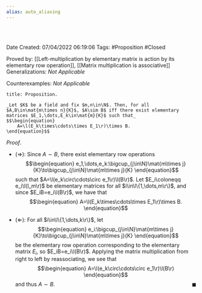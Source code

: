 ```yaml
---
alias: auto_aliasing
---
```


<br />
<br />

Date Created: 07/04/2022 06:19:06
Tags: #Proposition #Closed

Proved by: [[Left-multiplication by elementary matrix is action by its elementary row operation]], [[Matrix multiplication is associative]]
Generalizations: _Not Applicable_

Counterexamples: _Not Applicable_

``` ad-Proposition
title: Proposition.

_Let $K$ be a field and fix $m,n\in\N$. Then, for all $A,B\in\mat{m\times n}{K}$, $A\sim B$ iff there exist elementary matrices $E_1,\dots,E_k\in\mat{m}{K}$ such that_
$$\begin{equation}
    A=\l(E_k\times\cdots\times E_1\r)\times B.
\end{equation}$$

```

_Proof_.
* ($\Rightarrow$): Since $A\sim B$, there exist elementary row operations
$$\begin{equation}
e_1,\dots,e_k:\bigcup_{j\in\N}\mat{m\times j}{K}\to\bigcup_{j\in\N}\mat{m\times j}{K}
\end{equation}$$
such that $A=\l(e_k\circ\cdots\circ e_1\r)\l(B\r)$. Let $E_i\coloneqq e_i\l(I_m\r)$ be elementary matrices for all $i\in\l\{1,\dots,m\r\}$, and since $E_iB=e_i\l(B\r)$, we have that
$$\begin{equation}
    A=\l(E_k\times\cdots\times E_1\r)\times B.
\end{equation}$$

* ($\Leftarrow$): For all $i\in\l\{1,\dots,k\r\}$, let
$$\begin{equation}
e_i:\bigcup_{j\in\N}\mat{m\times j}{K}\to\bigcup_{j\in\N}\mat{m\times j}{K}
\end{equation}$$
be the elementary row operation corresponding to the elementary matrix $E_i$, so $E_iB=e_i\l(B\r)$. Applying the matrix multiplication from right to left by reassociating, we see that
$$\begin{equation}
    A=\l(e_k\circ\cdots\circ e_1\r)\l(B\r)
\end{equation}$$
and thus $A\sim B$.<span style="float:right;">$\blacksquare$</span>
